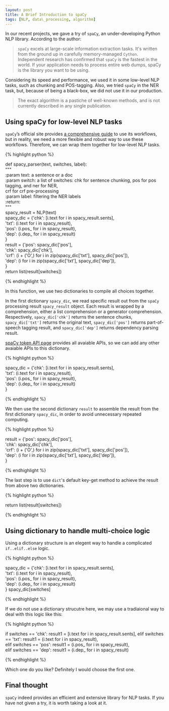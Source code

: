 ```yaml
---
layout: post
title: A Brief Introduction to spaCy
tags: [NLP, data\_processing, algorithm]
---
```

In our recent projects, we gave a try of `spaCy`, an under-developing Python NLP library. According to the author:

> `spaCy` excels at large-scale information extraction tasks. It's written from the ground up in carefully memory-managed `Cython`. Independent research has confirmed that `spaCy` is the fastest in the world. If your application needs to process entire web dumps, spaCy is the library you want to be using.

Considering its speed and performance, we used it in some low-level NLP tasks, such as chunking and POS-tagging. Also, we tried `spaCy` in the NER task, but, because of being a black-box, we did not use it in our production.

>  The exact algorithm is a pastiche of well-known methods, and is not currently described in any single publication.

## Using spaCy for low-level NLP tasks

`spaCy`’s official site provides [a comprehensive guide](https://spacy.io/docs/usage/) to use its workflows, but in reality, we need a more flexible and robust way to use these workflows. Therefore, we can wrap them together for low-level NLP tasks.

{% highlight python %}

def spacy_parser(text, switches, label):  
    """  
    :param text: a sentence or a doc  
    :param switch: a list of switches: chk for sentence chunking, pos for pos tagging, and ner for NER,  
    crf for crf pre-processing  
    :param label: filtering the NER labels  
    :return:  
    """  
    spacy_result = NLP(text)  
    spacy_dic = {'chk': [i.text for i in spacy_result.sents],  
                 'txt': (i.text for i in spacy_result),  
                 'pos': (i.pos_ for i in spacy_result),  
                 'dep': (i.dep_ for i in spacy_result)  
                 }  
    result = {'pos': spacy_dic['pos'],  
              'chk': spacy_dic['chk'],  
              'crf': (i + ('O',) for i in zip(spacy_dic['txt'], spacy_dic['pos']),  
              'dep': (i for i in zip(spacy_dic['txt'], spacy_dic['dep']),  
              }  
    return list(result[switches]) 

{% endhighlight %}
	
In this function, we use two dictionaries to compile all choices together. 

In the first dictionary `spacy_dic`, we read specific result out from the `spaCy` processing result `spacy_result` object. Each result is wrapped by a comprehension, either a list comprehension or a generator comprehension. Respectively, `spacy_dic['chk']` returns the sentence chunks, `spacy_dic['txt']` returns the original text, `spacy_dic['pos']` returns part-of-speech tagging result, and `spacy_dic['dep']` returns dependency parsing result.

[spaCy token API page](https://spacy.io/docs/api/token) provides all avaiable APIs, so we can add any other avaiable APIs to this dictionary.

{% highlight python %}
  
spacy_dic = {'chk': [i.text for i in spacy_result.sents],  
            'txt': (i.text for i in spacy_result),  
            'pos': (i.pos_ for i in spacy_result),  
            'dep': (i.dep_ for i in spacy_result)  
            }

{% endhighlight %}

We then use the second dictionary `result` to assemble the result from the first dictionary `spacy_dic`, in order to avoid unnecessary repeated computing.

{% highlight python %}
  
result = {'pos': spacy_dic['pos'],  
        'chk': spacy_dic['chk'],  
        'crf': (i + ('O',) for i in zip(spacy_dic['txt'], spacy_dic['pos']),  
        'dep': (i for i in zip(spacy_dic['txt'], spacy_dic['dep']),  
        }  

{% endhighlight %}

The last step is to use `dict`'s default key-get method to achieve the result from above two dictionaries.

{% highlight python %}

return list(result[switches]) 

{% endhighlight %}

## Using dictionary to handle multi-choice logic

Using a dictionary structure is an elegent way to handle a complicated `if..elif..else` logic. 

{% highlight python %}

spacy_dic = {'chk': [i.text for i in spacy_result.sents],  
            'txt': (i.text for i in spacy_result),  
            'pos': (i.pos_ for i in spacy_result),  
            'dep': (i.dep_ for i in spacy_result)  
            }
spacy_dic[switches]

{% endhighlight %}

If we do not use a dictionary strucutre here, we may use a tradiaional way to deal with this logic like this:

{% highlight python %}

if switches == 'chk':
    result1 = [i.text for i in spacy_result.sents], 
elif switches == 'txt': 
    result1 = (i.text for i in spacy_result),  
elif switches == 'pos': 
    result1 = (i.pos_ for i in spacy_result),  
elif switches == 'dep': 
    result1 = (i.dep_ for i in spacy_result)  

{% endhighlight %}

Which one do you like? Definitely I would choose the first one.

## Final thought

`spaCy` indeed provides an efficient and extensive library for NLP tasks. If you have not given a try, it is worth taking a look at it.